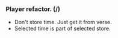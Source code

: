 ### Player refactor. (/)

* Don't store time. Just get it from verse.
* Selected time is part of selected store.